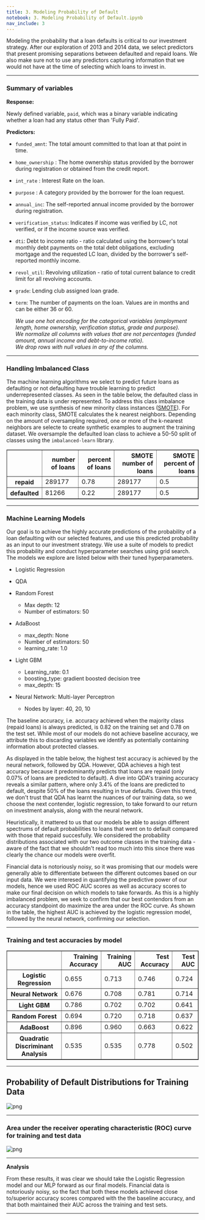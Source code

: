 ```yaml
---
title: 3. Modeling Probability of Default
notebook: 3. Modeling Probability of Default.ipynb
nav_include: 3
---
```


Modeling the probability that a loan defaults is critical to our investment strategy. After our exploration of 2013 and 2014 data, we select predictors that present promising separations between defaulted and repaid loans. We also make sure not to use any predictors capturing information that we would not have at the time of selecting which loans to invest in.
<hr>

### Summary of variables

**Response:**

Newly defined variable, `paid`, which was a binary variable indicating whether a loan had any status other than 'Fully Paid'. 

**Predictors:**

- `funded_amnt`: The total amount committed to that loan at that point in time.
- `home_ownership` : The home ownership status provided by the borrower during registration or obtained from the credit report.    
- `int_rate` : Interest Rate on the loan.
- `purpose` : A category provided by the borrower for the loan request.
- `annual_inc`: The self-reported annual income provided by the borrower during registration.
- `verification_status`: Indicates if income was verified by LC, not verified, or if the income source was verified.
- `dti`: Debt to income ratio - ratio calculated using the borrower's total monthly debt payments on the total debt obligations, excluding mortgage and the requested LC loan, divided by the borrower's self-reported monthly income.
- `revol_util`:  Revolving utilization - ratio of total current balance to credit limit for all revolving accounts.
- `grade`: Lending club assigned loan grade.
- `term`: The number of payments on the loan. Values are in months and can be either 36 or 60.

    *We use one hot encoding for the categorical variables (employment length, home ownership, verification status, grade and purpose).*    
    *We normalize all columns with values that are not percentages (funded amount, annual income and debt-to-income ratio).*   
    *We drop rows with null values in any of the columns.*

<hr>

























### Handling Imbalanced Class

The machine learning algorithms we select to predict future loans as defaulting or not defaulting have trouble learning to predict underrepresented classes. As seen in the table below, the defaulted class in the training data is under represented. To address this class imbalance problem, we use synthesis of new minority class instances ([SMOTE](https://jair.org/index.php/jair/article/view/10302/24590)). For each minority class, SMOTE calculates the k nearest neighbors. Depending on the amount of oversampling required, one or more of the k-nearest neighbors are selecte to create synthetic examples to augment the training dataset. We oversample the defaulted loan class to achieve a 50-50 split of classes using the `imbalanced-learn` library.








<div>
<style scoped>
    .dataframe tbody tr th:only-of-type {
        vertical-align: middle;
    }

    .dataframe tbody tr th {
        vertical-align: top;
    }

    .dataframe thead th {
        text-align: right;
    }
</style>
<table border="1" class="dataframe">
  <thead>
    <tr style="text-align: right;">
      <th></th>
      <th>number of loans</th>
      <th>percent of loans</th>
      <th>SMOTE number of loans</th>
      <th>SMOTE percent of loans</th>
    </tr>
  </thead>
  <tbody>
    <tr>
      <th>repaid</th>
      <td>289177</td>
      <td>0.78</td>
      <td>289177</td>
      <td>0.5</td>
    </tr>
    <tr>
      <th>defaulted</th>
      <td>81266</td>
      <td>0.22</td>
      <td>289177</td>
      <td>0.5</td>
    </tr>
  </tbody>
</table>
</div>



<hr>

### Machine Learning Models

Our goal is to achieve the highly accurate predictions of the probability of a loan defaulting with our selected features, and use this predicted probability as an input to our investment strategy. We use a suite of models to predict this probability and conduct hyperparameter searches using grid search. The models we explore are listed below with their tuned hyperparameters.

- Logistic Regression
- QDA
- Random Forest
    - Max depth: 12
    - Number of estimators: 50
- AdaBoost
    - max_depth: None
    - Number of estimators: 50
    - learning_rate: 1.0
- Light GBM
    - Learning_rate: 0.1
    - boosting_type: gradient boosted decision tree
    - max_depth: 15

- Neural Network: Multi-layer Perceptron
    - Nodes by layer: 40, 20, 10

The baseline accuracy, i.e. accuracy achieved when the majority class (repaid loans) is always predicted, is 0.82 on the training set and 0.78 on the test set. While most of our models do not achieve baseline accuracy, we attribute this to discarding variables we identify as potentially containing information about protected classes.

As displayed in the table below, the highest test accuracy is achieved by the neural network, followed by QDA. However, QDA achieves a high test accuracy because it predominantly predicts that loans are repaid (only 0.07% of loans are predicted to default). A dive into QDA's training accuracy reveals a similar pattern, where only 3.4% of the loans are predicted to default, despite 50% of the loans resulting in true defaults. Given this trend, we don't trust that QDA has learnt the nuances of our training data, so we choose the next contender, logistic regression, to take forward to our return on investment analysis, along with the neural network.


Heuristically, it mattered to us that our models be able to assign different spectrums of default probabilities to loans that went on to default compared with those that repaid succesfully. We considered the probability distributions associated with our two outcome classes in the training data - aware of the fact that we shouldn't read too much into this since there was clearly the chance our models were overfit.

Financial data is notoriously noisy, so it was promising that our models were generally able to differentiate between the different outcomes based on our input data. We were interesed in quantifying the predictive power of our models, hence we used ROC AUC scores as well as accuracy scores to make our final decision on which models to take forwards. As this is a highly imbalanced problem, we seek to confirm that our best contendors from an accuracy standpoint do maximize the area under the ROC curve. As shown in the table, the highest AUC is achieved by the logistic regression model, followed by the neural network, confirming our selection.

<hr>









### Training and test accuracies by model








<div>
<style scoped>
    .dataframe tbody tr th:only-of-type {
        vertical-align: middle;
    }

    .dataframe tbody tr th {
        vertical-align: top;
    }

    .dataframe thead th {
        text-align: right;
    }
</style>
<table border="1" class="dataframe">
  <thead>
    <tr style="text-align: right;">
      <th></th>
      <th>Training Accuracy</th>
      <th>Training AUC</th>
      <th>Test Accuracy</th>
      <th>Test AUC</th>
    </tr>
  </thead>
  <tbody>
    <tr>
      <th>Logistic Regression</th>
      <td>0.655</td>
      <td>0.713</td>
      <td>0.746</td>
      <td>0.724</td>
    </tr>
    <tr>
      <th>Neural Network</th>
      <td>0.676</td>
      <td>0.708</td>
      <td>0.781</td>
      <td>0.714</td>
    </tr>
    <tr>
      <th>Light GBM</th>
      <td>0.786</td>
      <td>0.702</td>
      <td>0.702</td>
      <td>0.641</td>
    </tr>
    <tr>
      <th>Random Forest</th>
      <td>0.694</td>
      <td>0.720</td>
      <td>0.718</td>
      <td>0.637</td>
    </tr>
    <tr>
      <th>AdaBoost</th>
      <td>0.896</td>
      <td>0.960</td>
      <td>0.663</td>
      <td>0.622</td>
    </tr>
    <tr>
      <th>Quadratic Discriminant Analysis</th>
      <td>0.535</td>
      <td>0.535</td>
      <td>0.778</td>
      <td>0.502</td>
    </tr>
  </tbody>
</table>
</div>











<hr>

## Probability of Default Distributions for Training Data














![png](2.%20Modeling%20Probability%20of%20Default_files/2.%20Modeling%20Probability%20of%20Default_23_0.png)


<hr>

### Area under the receiver operating characteristic (ROC) curve for training and test data ###






![png](2.%20Modeling%20Probability%20of%20Default_files/2.%20Modeling%20Probability%20of%20Default_25_0.png)


<hr>

**Analysis**

From these results, it was clear we should take the Logistic Regression model and our MLP forward as our final models. Financial data is notoriously noisy, so the fact that both these models achieved close to/superior accuracy scores compared with the the baseline accuracy, and that both maintained their AUC across the training and test sets.

<hr>
